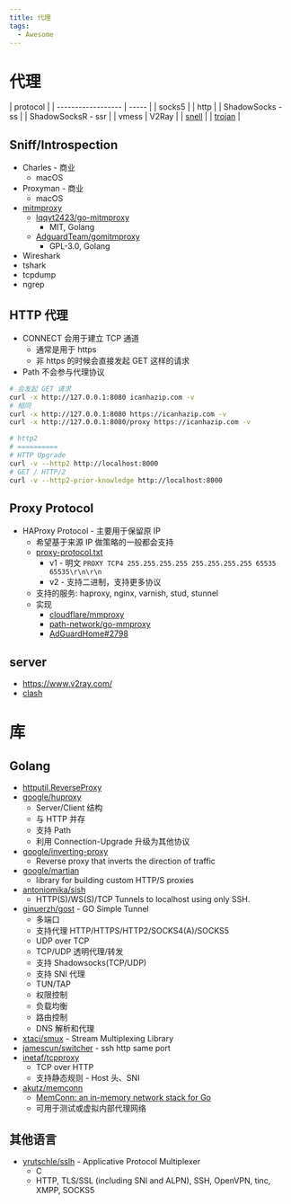 ```yaml
---
title: 代理
tags:
  - Awesome
---
```


# 代理

| protocol           |
| ------------------ | ----- |
| socks5             |
| http               |
| ShadowSocks - ss   |
| ShadowSocksR - ssr |
| vmess              | V2Ray |
| [snell]            |
| [trojan]           |

[snell]: https://github.com/surge-networks/snell
[trojan]: https://github.com/trojan-gfw/trojan

## Sniff/Introspection

- Charles - 商业
  - macOS
- Proxyman - 商业
  - macOS
- [mitmproxy](./mitmproxy.md)
  - [lqqyt2423/go-mitmproxy](https://github.com/lqqyt2423/go-mitmproxy)
    - MIT, Golang
  - [AdguardTeam/gomitmproxy](https://github.com/AdguardTeam/gomitmproxy)
    - GPL-3.0, Golang
- Wireshark
- tshark
- tcpdump
- ngrep

## HTTP 代理

- CONNECT 会用于建立 TCP 通道
  - 通常是用于 https
  - 非 https 的时候会直接发起 GET 这样的请求
- Path 不会参与代理协议

```bash
# 会发起 GET 请求
curl -x http://127.0.0.1:8080 icanhazip.com -v
# 相同
curl -x http://127.0.0.1:8080 https://icanhazip.com -v
curl -x http://127.0.0.1:8080/proxy https://icanhazip.com -v

# http2
# ==========
# HTTP Upgrade
curl -v --http2 http://localhost:8000
# GET / HTTP/2
curl -v --http2-prior-knowledge http://localhost:8000
```

## Proxy Protocol

- HAProxy Protocol - 主要用于保留原 IP
  - 希望基于来源 IP 做策略的一般都会支持
  - [proxy-protocol.txt](https://github.com/haproxy/haproxy/blob/master/doc/proxy-protocol.txt)
    - v1 - 明文 `PROXY TCP4 255.255.255.255 255.255.255.255 65535 65535\r\n\r\n`
    - v2 - 支持二进制，支持更多协议
  - 支持的服务: haproxy, nginx, varnish, stud, stunnel
  - 实现
    - [cloudflare/mmproxy](https://github.com/cloudflare/mmproxy)
    - [path-network/go-mmproxy](https://github.com/path-network/go-mmproxy)
    - [AdGuardHome#2798](https://github.com/AdguardTeam/AdGuardHome/issues/2798)

## server

- https://www.v2ray.com/
- [clash](./clash.md)

# 库

## Golang

- [httputil.ReverseProxy](https://golang.org/pkg/net/http/httputil/#ReverseProxy)
- [google/huproxy](https://github.com/google/huproxy)
  - Server/Client 结构
  - 与 HTTP 并存
  - 支持 Path
  - 利用 Connection-Upgrade 升级为其他协议
- [google/inverting-proxy](https://github.com/google/inverting-proxy)
  - Reverse proxy that inverts the direction of traffic
- [google/martian](https://github.com/google/martian)
  - library for building custom HTTP/S proxies
- [antoniomika/sish](https://github.com/antoniomika/sish)
  - HTTP(S)/WS(S)/TCP Tunnels to localhost using only SSH.
- [ginuerzh/gost](https://github.com/ginuerzh/gost) - GO Simple Tunnel
  - 多端口
  - 支持代理 HTTP/HTTPS/HTTP2/SOCKS4(A)/SOCKS5
  - UDP over TCP
  - TCP/UDP 透明代理/转发
  - 支持 Shadowsocks(TCP/UDP)
  - 支持 SNI 代理
  - TUN/TAP
  - 权限控制
  - 负载均衡
  - 路由控制
  - DNS 解析和代理
- [xtaci/smux](https://github.com/xtaci/smux) - Stream Multiplexing Library
- [jamescun/switcher](https://github.com/jamescun/switcher) - ssh http same port
- [inetaf/tcpproxy](https://github.com/inetaf/tcpproxy)
  - TCP over HTTP
  - 支持静态规则 - Host 头、SNI
- [akutz/memconn](https://github.com/akutz/memconn)
  - [MemConn: an in-memory network stack for Go](https://akutz.wordpress.com/2018/04/20/memconn/)
  - 可用于测试或虚拟内部代理网络

## 其他语言

- [yrutschle/sslh](https://github.com/yrutschle/sslh) - Applicative Protocol Multiplexer
  - C
  - HTTP, TLS/SSL (including SNI and ALPN), SSH, OpenVPN, tinc, XMPP, SOCKS5
